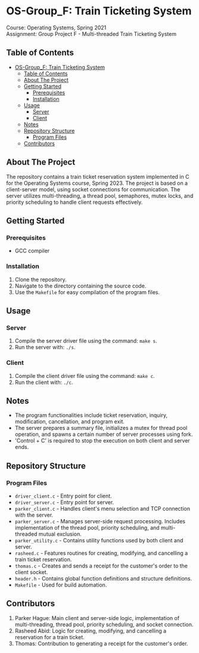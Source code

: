 # OS-Group_F: Train Ticketing System

Course: Operating Systems, Spring 2021  
Assignment: Group Project F - Multi-threaded Train Ticketing System

## Table of Contents
- [OS-Group\_F: Train Ticketing System](#os-group_f-train-ticketing-system)
  - [Table of Contents](#table-of-contents)
  - [About The Project](#about-the-project)
  - [Getting Started](#getting-started)
    - [Prerequisites](#prerequisites)
    - [Installation](#installation)
  - [Usage](#usage)
    - [Server](#server)
    - [Client](#client)
  - [Notes](#notes)
  - [Repository Structure](#repository-structure)
    - [Program Files](#program-files)
  - [Contributors](#contributors)

## About The Project
The repository contains a train ticket reservation system implemented in C for the Operating Systems course, Spring 2023. The project is based on a client-server model, using socket connections for communication. The server utilizes multi-threading, a thread pool, semaphores, mutex locks, and priority scheduling to handle client requests effectively.

## Getting Started

### Prerequisites
- GCC compiler

### Installation
1. Clone the repository.
2. Navigate to the directory containing the source code.
3. Use the `Makefile` for easy compilation of the program files.

## Usage

### Server

1. Compile the server driver file using the command: `make s`.
2. Run the server with: `./s`.

### Client

1. Compile the client driver file using the command: `make c`.
2. Run the client with: `./c`.

## Notes
- The program functionalities include ticket reservation, inquiry, modification, cancellation, and program exit.
- The server prepares a summary file, initializes a mutex for thread pool operation, and spawns a certain number of server processes using fork.
- 'Control + C' is required to stop the execution on both client and server ends.

## Repository Structure

### Program Files

- `driver_client.c` - Entry point for client.
- `driver_server.c` - Entry point for server.
- `parker_client.c` - Handles client's menu selection and TCP connection with the server.
- `parker_server.c` - Manages server-side request processing. Includes implementation of the thread pool, priority scheduling, and multi-threaded mutual exclusion.
- `parker_utility.c` - Contains utility functions used by both client and server.
- `rasheed.c` - Features routines for creating, modifying, and cancelling a train ticket reservation.
- `thomas.c` - Creates and sends a receipt for the customer's order to the client socket.
- `header.h` - Contains global function definitions and structure definitions.
- `Makefile` - Used for build automation.

## Contributors

1. Parker Hague: Main client and server-side logic, implementation of multi-threading, thread pool, priority scheduling, and socket connection.
2. Rasheed Abid: Logic for creating, modifying, and cancelling a reservation for a train ticket.
3. Thomas: Contribution to generating a receipt for the customer's order.
